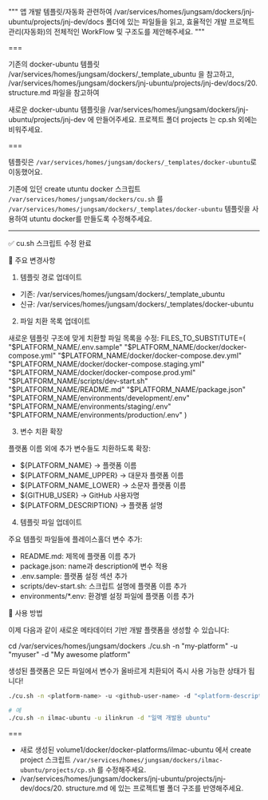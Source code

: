 """
앱 개발 템플릿/자동화 관련하여 /var/services/homes/jungsam/dockers/jnj-ubuntu/projects/jnj-dev/docs 폴더에 있는 파일들을  읽고, 효율적인 개발 프로젝트 관리(자동화)의 전체적인 WorkFlow 및 구조도를 제안해주세요.
"""

===

기존의 docker-ubuntu 템플릿 /var/services/homes/jungsam/dockers/_template_ubuntu 을 참고하고,
/var/services/homes/jungsam/dockers/jnj-ubuntu/projects/jnj-dev/docs/20. structure.md 파일을 참고하여

새로운 docker-ubuntu 템플릿을 /var/services/homes/jungsam/dockers/jnj-ubuntu/projects/jnj-dev 에 만들어주세요.
프로젝트 폴더 projects 는 cp.sh 외에는 비워주세요.

===

템플릿은 `/var/services/homes/jungsam/dockers/_templates/docker-ubuntu`로 이동했어요.

기존에 있던 create utuntu docker 스크립트 `/var/services/homes/jungsam/dockers/cu.sh` 를 `/var/services/homes/jungsam/dockers/_templates/docker-ubuntu` 템플릿을 사용하여 utuntu docker를 만들도록 수정해주세요.

---

✅ cu.sh 스크립트 수정 완료

🔄 주요 변경사항

1. 템플릿 경로 업데이트

- 기존: /var/services/homes/jungsam/dockers/_template_ubuntu
- 신규: /var/services/homes/jungsam/dockers/_templates/docker-ubuntu

2. 파일 치환 목록 업데이트

새로운 템플릿 구조에 맞게 치환할 파일 목록을 수정:
FILES_TO_SUBSTITUTE=(
    "$PLATFORM_NAME/.env.sample"
    "$PLATFORM_NAME/docker/docker-compose.yml"
    "$PLATFORM_NAME/docker/docker-compose.dev.yml"
    "$PLATFORM_NAME/docker/docker-compose.staging.yml"
    "$PLATFORM_NAME/docker/docker-compose.prod.yml"
    "$PLATFORM_NAME/scripts/dev-start.sh"
    "$PLATFORM_NAME/README.md"
    "$PLATFORM_NAME/package.json"
    "$PLATFORM_NAME/environments/development/.env"
    "$PLATFORM_NAME/environments/staging/.env"
    "$PLATFORM_NAME/environments/production/.env"
)

3. 변수 치환 확장

플랫폼 이름 외에 추가 변수들도 치환하도록 확장:
- ${PLATFORM_NAME} → 플랫폼 이름
- ${PLATFORM_NAME_UPPER} → 대문자 플랫폼 이름
- ${PLATFORM_NAME_LOWER} → 소문자 플랫폼 이름
- ${GITHUB_USER} → GitHub 사용자명
- ${PLATFORM_DESCRIPTION} → 플랫폼 설명

4. 템플릿 파일 업데이트

주요 템플릿 파일들에 플레이스홀더 변수 추가:
- README.md: 제목에 플랫폼 이름 추가
- package.json: name과 description에 변수 적용
- .env.sample: 플랫폼 설정 섹션 추가
- scripts/dev-start.sh: 스크립트 설명에 플랫폼 이름 추가
- environments/*.env: 환경별 설정 파일에 플랫폼 이름 추가

🚀 사용 방법

이제 다음과 같이 새로운 메타데이터 기반 개발 플랫폼을 생성할 수 있습니다:

cd /var/services/homes/jungsam/dockers
./cu.sh -n "my-platform" -u "myuser" -d "My awesome platform"

생성된 플랫폼은 모든 파일에서 변수가 올바르게 치환되어 즉시 사용 가능한
상태가 됩니다!



```sh
./cu.sh -n <platform-name> -u <github-user-name> -d "<platform-description>" -l <target location> -t <template directory>

# 예
./cu.sh -n ilmac-ubuntu -u ilinkrun -d "일맥 개발용 ubuntu"
```
===

- 새로 생성된 volume1/docker/docker-platforms/ilmac-ubuntu 에서 create project 스크립트 `/var/services/homes/jungsam/dockers/ilmac-ubuntu/projects/cp.sh` 를 수정해주세요.
- /var/services/homes/jungsam/dockers/jnj-ubuntu/projects/jnj-dev/docs/20. structure.md 에 있는 프로젝트별 폴더 구조를 반영해주세요.




